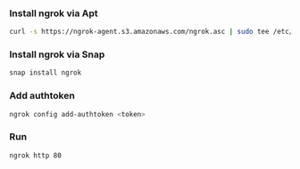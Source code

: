 ### Install ngrok via Apt

```bash
curl -s https://ngrok-agent.s3.amazonaws.com/ngrok.asc | sudo tee /etc/apt/trusted.gpg.d/ngrok.asc >/dev/null && echo "deb https://ngrok-agent.s3.amazonaws.com buster main" | sudo tee /etc/apt/sources.list.d/ngrok.list && sudo apt update && sudo apt install ngrok
```

### Install ngrok via Snap

```bash
snap install ngrok
```

### Add authtoken

```bash
ngrok config add-authtoken <token>
```

### Run

```bash
ngrok http 80
```

